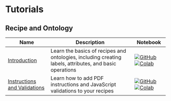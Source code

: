 # Tutorials

## Recipe and Ontology
| Name | Description | Notebook |
| --- | --- | --- |
| <div>[Introduction](recipe_and_ontology/introduction/chapter.md)</div> | Learn the basics of recipes and ontologies, including creating labels, attributes, and basic operations | [![GitHub](https://badgen.net/badge/icon/github?icon=github&label)](https://github.com/dataloop-ai/dtlpy-documentation/blob/main/tutorials/recipe_and_ontology/introduction/chapter.ipynb) [![Colab](https://colab.research.google.com/assets/colab-badge.svg)](https://colab.research.google.com/github/dataloop-ai/dtlpy-documentation/blob/main/tutorials/recipe_and_ontology/introduction/chapter.ipynb) |
| <div>[Instructions and Validations](recipe_and_ontology/instructions_and_validations/chapter.md)</div> | Learn how to add PDF instructions and JavaScript validations to your recipes | [![GitHub](https://badgen.net/badge/icon/github?icon=github&label)](https://github.com/dataloop-ai/dtlpy-documentation/blob/main/tutorials/recipe_and_ontology/instructions_and_validations/chapter.ipynb) [![Colab](https://colab.research.google.com/assets/colab-badge.svg)](https://colab.research.google.com/github/dataloop-ai/dtlpy-documentation/blob/main/tutorials/recipe_and_ontology/instructions_and_validations/chapter.ipynb) |